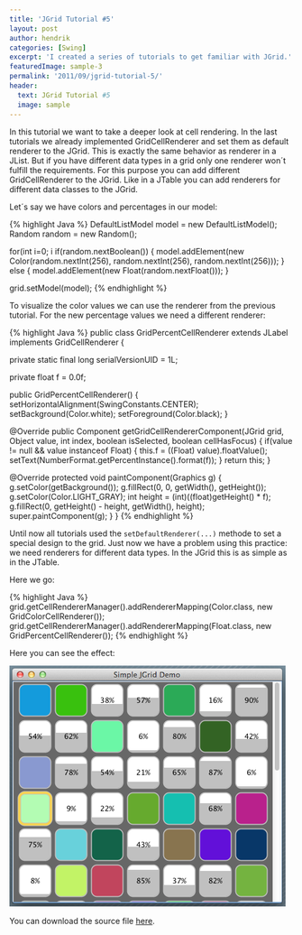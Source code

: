 ```yaml
---
title: 'JGrid Tutorial #5'
layout: post
author: hendrik
categories: [Swing]
excerpt: 'I created a series of tutorials to get familiar with JGrid.'
featuredImage: sample-3
permalink: '2011/09/jgrid-tutorial-5/'
header:
  text: JGrid Tutorial #5
  image: sample
---
```

In this tutorial we want to take a deeper look at cell rendering. In the last tutorials we already implemented GridCellRenderer and set them as default renderer to the JGrid. This is exactly the same behavior as renderer in a JList. But if you have different data types in a grid only one renderer won´t fulfill the requirements. For this purpose you can add different GridCellRenderer to the JGrid. Like in a JTable you can add renderers for different data classes to the JGrid.

Let´s say we have colors and percentages in our model:

{% highlight Java %}
DefaultListModel model = new DefaultListModel();
Random random = new Random();

for(int i=0; i if(random.nextBoolean()) {
  model.addElement(new Color(random.nextInt(256), random.nextInt(256), random.nextInt(256)));
} else {
  model.addElement(new Float(random.nextFloat()));
}

grid.setModel(model);
{% endhighlight %}

To visualize the color values we can use the renderer from the previous tutorial. For the new percentage values we need a different renderer:

{% highlight Java %}
public class GridPercentCellRenderer extends JLabel implements GridCellRenderer {

  private static final long serialVersionUID = 1L;

  private float f = 0.0f;

  public GridPercentCellRenderer() {
    setHorizontalAlignment(SwingConstants.CENTER);
    setBackground(Color.white);
    setForeground(Color.black);
  }

  @Override
  public Component getGridCellRendererComponent(JGrid grid, Object value, int index, boolean isSelected, boolean cellHasFocus) {
    if(value != null &amp;&amp; value instanceof Float) {
      this.f = ((Float) value).floatValue();
      setText(NumberFormat.getPercentInstance().format(f));
    }
    return this;
  }
  
  @Override
  protected void paintComponent(Graphics g) {
    g.setColor(getBackground());
    g.fillRect(0, 0, getWidth(), getHeight());
    g.setColor(Color.LIGHT_GRAY);
    int height = (int)((float)getHeight() * f);
    g.fillRect(0, getHeight() - height, getWidth(), height);
    super.paintComponent(g);
  }
}
{% endhighlight %}

Until now all tutorials used the `setDefaultRenderer(...)` methode to set a special design to the grid. Just now we have a problem using this practice: we need renderers for different data types. In the JGrid this is as simple as in the JTable.

Here we go:

{% highlight Java %}
grid.getCellRendererManager().addRendererMapping(Color.class, new GridColorCellRenderer());
grid.getCellRendererManager().addRendererMapping(Float.class, new GridPercentCellRenderer());
{% endhighlight %}

Here you can see the effect:

![Tutorial-5](/assets/posts/guigarage-legacy/Tutorial-5.png)

You can download the source file [here](/assets/downloads/jgrid/tutorial5.java).
